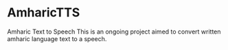 # AmharicTTS
Amharic Text to Speech
This is an ongoing project aimed to convert written amharic language text to a speech.
